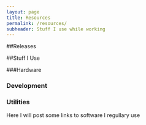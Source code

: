 ```yaml
---
layout: page
title: Resources
permalink: /resources/
subheader: Stuff I use while working
---
```


##Releases

##Stuff I Use


###Hardware


### Development

### Utilities


Here I will post some links to software I regullary use